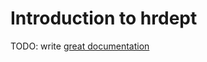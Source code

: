 # Introduction to hrdept

TODO: write [great documentation](http://jacobian.org/writing/what-to-write/)
